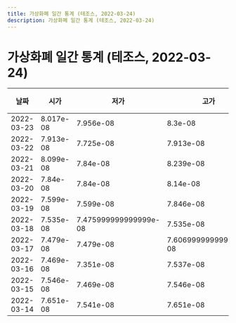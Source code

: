 ```yaml
---
title: 가상화폐 일간 통계 (테조스, 2022-03-24)
description: 가상화폐 일간 통계 (테조스, 2022-03-24)
---
```


가상화폐 일간 통계 (테조스, 2022-03-24)
===

|날짜|시가|저가|고가|종가|비고|
|--|--|--|--|--|--|
|2022-03-23|8.017e-08|7.956e-08|8.3e-08|8.1e-08|    |
|2022-03-22|7.913e-08|7.725e-08|7.913e-08|7.817e-08|    |
|2022-03-21|8.099e-08|7.84e-08|8.239e-08|7.982000000000001e-08|    |
|2022-03-20|7.84e-08|7.84e-08|8.14e-08|8.109e-08|    |
|2022-03-19|7.599e-08|7.599e-08|7.846e-08|7.665e-08|    |
|2022-03-18|7.535e-08|7.475999999999999e-08|7.535e-08|7.479e-08|    |
|2022-03-17|7.479e-08|7.479e-08|7.606999999999999e-08|7.599e-08|    |
|2022-03-16|7.469e-08|7.351e-08|7.537e-08|7.496999999999999e-08|    |
|2022-03-15|7.546e-08|7.469e-08|7.546e-08|7.469e-08|    |
|2022-03-14|7.651e-08|7.541e-08|7.651e-08|7.541e-08|    |
